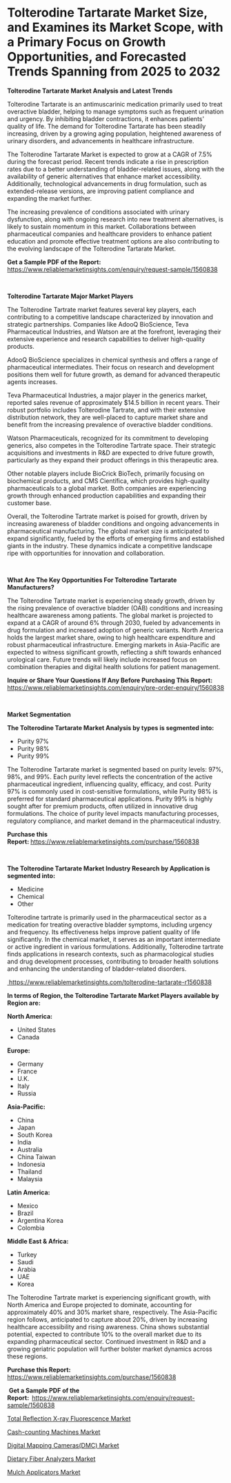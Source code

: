 <p><h1>Tolterodine Tartarate Market Size, and Examines its Market Scope, with a Primary Focus on Growth Opportunities, and Forecasted Trends Spanning from 2025 to 2032</h1></p><p><strong>Tolterodine Tartarate Market Analysis and Latest Trends</strong></p>
<p><p>Tolterodine Tartarate is an antimuscarinic medication primarily used to treat overactive bladder, helping to manage symptoms such as frequent urination and urgency. By inhibiting bladder contractions, it enhances patients' quality of life. The demand for Tolterodine Tartarate has been steadily increasing, driven by a growing aging population, heightened awareness of urinary disorders, and advancements in healthcare infrastructure. </p><p>The Tolterodine Tartarate Market is expected to grow at a CAGR of 7.5% during the forecast period. Recent trends indicate a rise in prescription rates due to a better understanding of bladder-related issues, along with the availability of generic alternatives that enhance market accessibility. Additionally, technological advancements in drug formulation, such as extended-release versions, are improving patient compliance and expanding the market further.</p><p>The increasing prevalence of conditions associated with urinary dysfunction, along with ongoing research into new treatment alternatives, is likely to sustain momentum in this market. Collaborations between pharmaceutical companies and healthcare providers to enhance patient education and promote effective treatment options are also contributing to the evolving landscape of the Tolterodine Tartarate Market.</p></p>
<p><strong>Get a Sample PDF of the Report:&nbsp;</strong> <a href="https://www.reliablemarketinsights.com/enquiry/request-sample/1560838?utm_campaign=2888&utm_medium=2&utm_source=Github&utm_content=ia&utm_term=31032025&utm_id=tolterodine-tartarate">https://www.reliablemarketinsights.com/enquiry/request-sample/1560838</a></p>
<p>&nbsp;</p>
<p><strong>Tolterodine Tartarate Major Market Players</strong></p>
<p><p>The Tolterodine Tartrate market features several key players, each contributing to a competitive landscape characterized by innovation and strategic partnerships. Companies like AdooQ BioScience, Teva Pharmaceutical Industries, and Watson are at the forefront, leveraging their extensive experience and research capabilities to deliver high-quality products.</p><p>AdooQ BioScience specializes in chemical synthesis and offers a range of pharmaceutical intermediates. Their focus on research and development positions them well for future growth, as demand for advanced therapeutic agents increases. </p><p>Teva Pharmaceutical Industries, a major player in the generics market, reported sales revenue of approximately $14.5 billion in recent years. Their robust portfolio includes Tolterodine Tartrate, and with their extensive distribution network, they are well-placed to capture market share and benefit from the increasing prevalence of overactive bladder conditions.</p><p>Watson Pharmaceuticals, recognized for its commitment to developing generics, also competes in the Tolterodine Tartrate space. Their strategic acquisitions and investments in R&D are expected to drive future growth, particularly as they expand their product offerings in this therapeutic area.</p><p>Other notable players include BioCrick BioTech, primarily focusing on biochemical products, and CMS Científica, which provides high-quality pharmaceuticals to a global market. Both companies are experiencing growth through enhanced production capabilities and expanding their customer base.</p><p>Overall, the Tolterodine Tartrate market is poised for growth, driven by increasing awareness of bladder conditions and ongoing advancements in pharmaceutical manufacturing. The global market size is anticipated to expand significantly, fueled by the efforts of emerging firms and established giants in the industry. These dynamics indicate a competitive landscape ripe with opportunities for innovation and collaboration.</p></p>
<p>&nbsp;</p>
<p><strong>What Are The Key Opportunities For Tolterodine Tartarate Manufacturers?</strong></p>
<p><p>The Tolterodine Tartrate market is experiencing steady growth, driven by the rising prevalence of overactive bladder (OAB) conditions and increasing healthcare awareness among patients. The global market is projected to expand at a CAGR of around 6% through 2030, fueled by advancements in drug formulation and increased adoption of generic variants. North America holds the largest market share, owing to high healthcare expenditure and robust pharmaceutical infrastructure. Emerging markets in Asia-Pacific are expected to witness significant growth, reflecting a shift towards enhanced urological care. Future trends will likely include increased focus on combination therapies and digital health solutions for patient management.</p></p>
<p><strong>Inquire or Share Your Questions If Any Before Purchasing This Report:</strong> <a href="https://www.reliablemarketinsights.com/enquiry/pre-order-enquiry/1560838?utm_campaign=2888&utm_medium=2&utm_source=Github&utm_content=ia&utm_term=31032025&utm_id=tolterodine-tartarate">https://www.reliablemarketinsights.com/enquiry/pre-order-enquiry/1560838</a></p>
<p>&nbsp;</p>
<p><strong>Market Segmentation</strong></p>
<p><strong>The Tolterodine Tartarate Market Analysis by types is segmented into:</strong></p>
<p><ul><li>Purity 97%</li><li>Purity 98%</li><li>Purity 99%</li></ul></p>
<p><p>The Tolterodine Tartarate market is segmented based on purity levels: 97%, 98%, and 99%. Each purity level reflects the concentration of the active pharmaceutical ingredient, influencing quality, efficacy, and cost. Purity 97% is commonly used in cost-sensitive formulations, while Purity 98% is preferred for standard pharmaceutical applications. Purity 99% is highly sought after for premium products, often utilized in innovative drug formulations. The choice of purity level impacts manufacturing processes, regulatory compliance, and market demand in the pharmaceutical industry.</p></p>
<p><strong>Purchase this Report:&nbsp;</strong><a href="https://www.reliablemarketinsights.com/purchase/1560838?utm_campaign=2888&utm_medium=2&utm_source=Github&utm_content=ia&utm_term=31032025&utm_id=tolterodine-tartarate">https://www.reliablemarketinsights.com/purchase/1560838</a></p>
<p>&nbsp;</p>
<p><strong>The Tolterodine Tartarate Market Industry Research by Application is segmented into:</strong></p>
<p><ul><li>Medicine</li><li>Chemical</li><li>Other</li></ul></p>
<p><p>Tolterodine tartrate is primarily used in the pharmaceutical sector as a medication for treating overactive bladder symptoms, including urgency and frequency. Its effectiveness helps improve patient quality of life significantly. In the chemical market, it serves as an important intermediate or active ingredient in various formulations. Additionally, Tolterodine tartrate finds applications in research contexts, such as pharmacological studies and drug development processes, contributing to broader health solutions and enhancing the understanding of bladder-related disorders.</p></p>
<p><a href="https://www.reliablemarketinsights.com/tolterodine-tartarate-r1560838?utm_campaign=2888&utm_medium=2&utm_source=Github&utm_content=ia&utm_term=31032025&utm_id=tolterodine-tartarate">&nbsp;https://www.reliablemarketinsights.com/tolterodine-tartarate-r1560838</a></p>
<p><strong>In terms of Region, the Tolterodine Tartarate Market Players available by Region are:</strong></p>
<p>
    <p> <strong> North America: </strong>
        <ul>
            <li>United States</li>
            <li>Canada</li>
        </ul>
        </p> 
    <p> <strong> Europe: </strong>
        <ul>
            <li>Germany</li>
            <li>France</li>
            <li>U.K.</li>
            <li>Italy</li>
            <li>Russia</li>
        </ul>
        </p> 
    <p> <strong> Asia-Pacific: </strong>
        <ul>
            <li>China</li>
            <li>Japan</li>
            <li>South Korea</li>
            <li>India</li>
            <li>Australia</li>
            <li>China Taiwan</li>
            <li>Indonesia</li>
            <li>Thailand</li>
            <li>Malaysia</li>
        </ul>
        </p> 
    <p> <strong> Latin America: </strong>
        <ul>
            <li>Mexico</li>
            <li>Brazil</li>
            <li>Argentina Korea</li>
            <li>Colombia</li>
        </ul>
        </p> 
    <p> <strong> Middle East & Africa: </strong>
        <ul>
            <li>Turkey</li>
            <li>Saudi</li>
            <li>Arabia</li>
            <li>UAE</li>
            <li>Korea</li>
        </ul>
    </p>
    </p>
<p><p>The Tolterodine Tartrate market is experiencing significant growth, with North America and Europe projected to dominate, accounting for approximately 40% and 30% market share, respectively. The Asia-Pacific region follows, anticipated to capture about 20%, driven by increasing healthcare accessibility and rising awareness. China shows substantial potential, expected to contribute 10% to the overall market due to its expanding pharmaceutical sector. Continued investment in R&D and a growing geriatric population will further bolster market dynamics across these regions.</p></p>
<p><strong>Purchase this Report: </strong><a href="https://www.reliablemarketinsights.com/purchase/1560838?utm_campaign=2888&utm_medium=2&utm_source=Github&utm_content=ia&utm_term=31032025&utm_id=tolterodine-tartarate">https://www.reliablemarketinsights.com/purchase/1560838</a></p>
<p>&nbsp;<strong>Get a Sample PDF of the Report:&nbsp;&nbsp;</strong><a href="https://www.reliablemarketinsights.com/enquiry/request-sample/1560838?utm_campaign=2888&utm_medium=2&utm_source=Github&utm_content=ia&utm_term=31032025&utm_id=tolterodine-tartarate">https://www.reliablemarketinsights.com/enquiry/request-sample/1560838</a></p>
<p><strong></strong></p>
<p><p><a href="https://www.linkedin.com/pulse/total-reflection-x-ray-fluorescence-market-projections-insights-j66de?utm_campaign=2888&utm_medium=2&utm_source=Github&utm_content=ia&utm_term=31032025&utm_id=tolterodine-tartarate">Total Reflection X-ray Fluorescence Market</a></p><p><a href="https://www.linkedin.com/pulse/cash-counting-machines-market-report-financial-overview-growth-e4hbe?utm_campaign=2888&utm_medium=2&utm_source=Github&utm_content=ia&utm_term=31032025&utm_id=tolterodine-tartarate">Cash-counting Machines Market</a></p><p><a href="https://www.linkedin.com/pulse/digital-mapping-camerasdmc-market-report-offers-financial-tyiae?utm_campaign=2888&utm_medium=2&utm_source=Github&utm_content=ia&utm_term=31032025&utm_id=tolterodine-tartarate">Digital Mapping Cameras(DMC) Market</a></p><p><a href="https://www.linkedin.com/pulse/dietary-fiber-analyzers-market-outlook-2025-2032-trends-size-x6l6e?utm_campaign=2888&utm_medium=2&utm_source=Github&utm_content=ia&utm_term=31032025&utm_id=tolterodine-tartarate">Dietary Fiber Analyzers Market</a></p><p><a href="https://www.linkedin.com/pulse/mulch-applicators-market-size-estimated-cagr-112-from-2025-2032-otq6e?utm_campaign=2888&utm_medium=2&utm_source=Github&utm_content=ia&utm_term=31032025&utm_id=tolterodine-tartarate">Mulch Applicators Market</a></p></p>